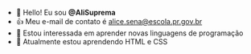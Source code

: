 - 👋 Hello! Eu sou **@AliSuprema**
- 👍 Meu e-mail de contato é alice.sena@escola.pr.gov.br
- 👀 Estou interessada em aprender novas linguagens de programação 
- 🌱 Atualmente estou aprendendo HTML e CSS
